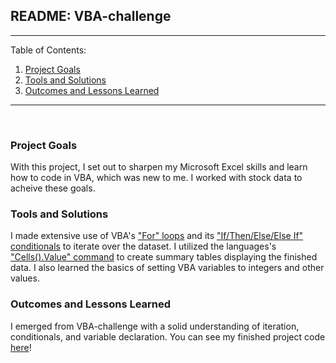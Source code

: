 ## README: VBA-challenge
<hr>
Table of Contents:
<br>

 1. [Project Goals](#project-goals)
 2. [Tools and Solutions](#tools-and-solutions)
 3. [Outcomes and Lessons Learned](#my-results)

<hr><br>

### Project Goals
With this project, I set out to sharpen my Microsoft Excel skills and learn how to code in VBA, which was new to me. I worked with stock data to acheive these goals.

### Tools and Solutions
I made extensive use of VBA's <a href="https://www.excel-easy.com/vba/loop.html">"For" loops</a> and its <a href="https://www.techonthenet.com/excel/formulas/if_then.php">"If/Then/Else/Else If" conditionals</a> to iterate over the dataset. I utilized the languages's <a href="https://www.automateexcel.com/vba/cell-value-get-set/">"Cells().Value" command</a> to create summary tables displaying the finished data. I also learned the basics of setting VBA variables to integers and other values.

### Outcomes and Lessons Learned
I emerged from VBA-challenge with a solid understanding of iteration, conditionals, and variable declaration. You can see my finished project code <a href="https://github.com/sonder74/VBA-challenge/blob/master/StockTool.vbs">here</a>!